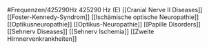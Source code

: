 #Frequenzen/425290Hz
425290 Hz (E)
[[Cranial Nerve II Diseases]]
[[Foster-Kennedy-Syndrom]]
[[Ischämische optische Neuropathie]]
[[Optikusneuropathie]]
[[Optikus-Neuropathie]]
[[Papille Disorders]]
[[Sehnerv Diseases]]
[[Sehnerv Ischemia]]
[[Zweite Hirnnervenkrankheiten]]